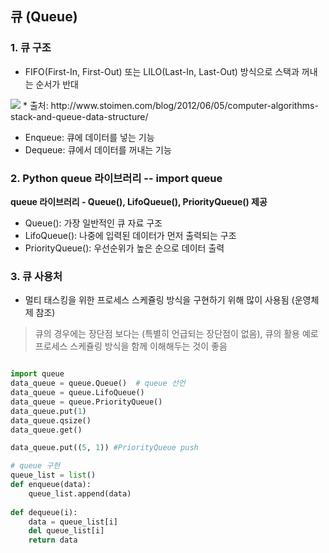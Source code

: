 ##  큐 (Queue)

### 1. 큐 구조

  - FIFO(First-In, First-Out) 또는 LILO(Last-In, Last-Out) 방식으로 스택과 꺼내는 순서가 반대
 <img src="https://www.fun-coding.org/00_Images/queue.png" />
* 출처: http://www.stoimen.com/blog/2012/06/05/computer-algorithms-stack-and-queue-data-structure/

  - Enqueue: 큐에 데이터를 넣는 기능
  - Dequeue: 큐에서 데이터를 꺼내는 기능

### 2. Python queue 라이브러리 -- import queue
**queue 라이브러리 - Queue(), LifoQueue(), PriorityQueue() 제공**
  - Queue(): 가장 일반적인 큐 자료 구조
  - LifoQueue(): 나중에 입력된 데이터가 먼저 출력되는 구조 <stack>
  - PriorityQueue(): 우선순위가 높은 순으로 데이터 출력

### 3. 큐 사용처
- 멀티 태스킹을 위한 프로세스 스케쥴링 방식을 구현하기 위해 많이 사용됨 (운영체제 참조)

> 큐의 경우에는 장단점 보다는 (특별히 언급되는 장단점이 없음), 큐의 활용 예로 프로세스 스케쥴링 방식을 함께 이해해두는 것이 좋음

```python

import queue
data_queue = queue.Queue()  # queue 선언
data_queue = queue.LifoQueue()
data_queue = queue.PriorityQueue()
data_queue.put(1)
data_queue.qsize()
data_queue.get()

data_queue.put((5, 1)) #PriorityQueue push

# queue 구현
queue_list = list()
def enqueue(data):
    queue_list.append(data)
    
def dequeue(i):
    data = queue_list[i]
    del queue_list[i]
    return data
